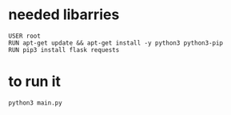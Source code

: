 # needed libarries
```
USER root
RUN apt-get update && apt-get install -y python3 python3-pip
RUN pip3 install flask requests
```

# to run it
```
python3 main.py
```
